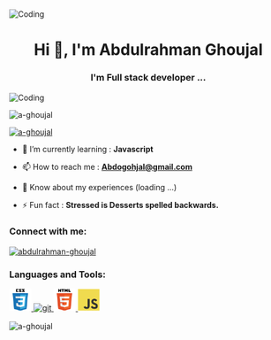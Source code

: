 <img align="center" alt="Coding" width="1000" height="450" src=https://gifdb.com/images/thumbnail/coding-skills-loading-dk68v8z0hevjpuiv.gif>
<h1 align="center">Hi 👋, I'm Abdulrahman Ghoujal</h1>
<h3 align="center">I'm Full stack developer ...</h3>
<img align="center" alt="Coding" width="1000" height="500" src="https://raw.githubusercontent.com/gist/MedRedha/fd8e2481bde2610c96b9aafde543879c/raw/88624e8d31c4295973dcb7c900dacf0edc0a6d99/coding.gif">


<p align="left"> <img src="https://komarev.com/ghpvc/?username=a-ghoujal&label=Profile%20views&color=0e75b6&style=flat" alt="a-ghoujal" /> </p>

<p align="left"> <a href="https://github.com/ryo-ma/github-profile-trophy"><img src="https://github-profile-trophy.vercel.app/?username=a-ghoujal" alt="a-ghoujal" /></a> </p>

- 🌱 I’m currently learning : **Javascript**

- 📫 How to reach me : **Abdogohjal@gmail.com**

- 📄 Know about my experiences (loading ...)

- ⚡ Fun fact : **Stressed is Desserts spelled backwards.**

<h3 align="left">Connect with me:</h3>
<p align="left">
<a href="https://linkedin.com/in/abdulrahman-ghoujal" target="blank"><img align="center" src="https://raw.githubusercontent.com/rahuldkjain/github-profile-readme-generator/master/src/images/icons/Social/linked-in-alt.svg" alt="abdulrahman-ghoujal" height="30" width="40" /></a>
</p>

<h3 align="left">Languages and Tools:</h3>
<p align="left"> <a href="https://www.w3schools.com/css/" target="_blank" rel="noreferrer"> <img src="https://raw.githubusercontent.com/devicons/devicon/master/icons/css3/css3-original-wordmark.svg" alt="css3" width="40" height="40"/> </a> <a href="https://git-scm.com/" target="_blank" rel="noreferrer"> <img src="https://www.vectorlogo.zone/logos/git-scm/git-scm-icon.svg" alt="git" width="40" height="40"/> </a> <a href="https://www.w3.org/html/" target="_blank" rel="noreferrer"> <img src="https://raw.githubusercontent.com/devicons/devicon/master/icons/html5/html5-original-wordmark.svg" alt="html5" width="40" height="40"/> </a> <a href="https://developer.mozilla.org/en-US/docs/Web/JavaScript" target="_blank" rel="noreferrer"> <img src="https://raw.githubusercontent.com/devicons/devicon/master/icons/javascript/javascript-original.svg" alt="javascript" width="40" height="40"/> </a> </p>

<p><img align="center" src="https://github-readme-stats.vercel.app/api/top-langs?username=a-ghoujal&show_icons=true&locale=en&layout=compact" alt="a-ghoujal" /></p>
